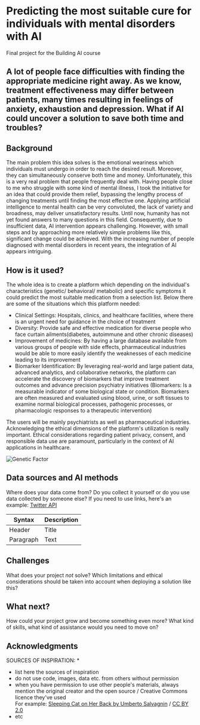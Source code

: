 
# Predicting the most suitable cure for individuals with mental disorders with AI 

Final project for the Building AI course 

## A lot of people face difficulties with finding the appropriate medicine right away. As we know, treatment effectiveness may differ between patients, many times resulting in feelings of anxiety, exhaustion and depression. What if AI could uncover a solution to save both time and troubles?
 


## Background
The main problem this idea solves is the emotional weariness which individuals must undergo in order to reach the desired result. Moreover, they can simultaneously conserve both time and money. Unfortunately, this is a very real problem that people frequently deal with. Having people close to me who struggle with some kind of mental illness, I took the initiative for an idea that could provide them relief, bypassing the lengthy process of changing treatments until finding the most effective one. Applying artificial intelligence to mental health can be very convoluted, the lack of variety and broadness, may deliver unsatisfactory results. Until now, humanity has not yet found answers to many questions in this field. Consequently, due to insufficient data, AI intervention appears challenging. However, with small steps and by approaching more relatively simple problems like this, significant change could be achieved. With the increasing number of people diagnosed with mental disorders in recent years, the integration of AI appears intriguing. 



## How is it used? 
The whole idea is to create a platform which depending on the individual's characteristics (genetic/ behavioral/ metabolic) and specific symptoms it could predict the most suitable medication from a selection list. Below there are some of the situations which this platform needed:
- Clinical Settings: Hospitals, clinics, and healthcare facilities, where there is an urgent need for guidance in the choice of treatment
- Diversity: Provide safe and effective medication for diverse people who face curtain ailments(diabetes, autoimmune and other chronic diseases)
- Improvement of medicines: Βy having a large database available from various groups of people with side effects, pharmaceutical industries would be able to more easily identify the weaknesses of each medicine leading to its improvement
- Biomarker Identification: By leveraging real-world and large patient data, advanced analytics, and collaborative networks, the platform can accelerate the discovery of biomarkers that improve treatment outcomes and advance precision psychiatry initiatives (Biomarkers: Is a measurable indicator of some biological state or condition. Biomarkers are often measured and evaluated using blood, urine, or soft tissues to examine normal biological processes, pathogenic processes, or pharmacologic responses to a therapeutic intervention)    

The users will be mainly psychiatrists as well as pharmaceutical industries. Acknowledging the ethical dimensions of the platform's utilization is really important.
Ethical considerations regarding patient privacy, consent, and responsible data use are paramount, particularly in the context of AI applications in healthcare. 


![Genetic Factor](https://pin.it/3CL0zaktQ) 

## Data sources and AI methods
Where does your data come from? Do you collect it yourself or do you use data collected by someone else?
If you need to use links, here's an example:
[Twitter API](https://developer.twitter.com/en/docs)

| Syntax      | Description |
| ----------- | ----------- |
| Header      | Title       |
| Paragraph   | Text        |

## Challenges

What does your project _not_ solve? Which limitations and ethical considerations should be taken into account when deploying a solution like this?

## What next?

How could your project grow and become something even more? What kind of skills, what kind of assistance would you  need to move on? 


## Acknowledgments
SOURCES OF INSPIRATION:
*


* list here the sources of inspiration 
* do not use code, images, data etc. from others without permission
* when you have permission to use other people's materials, always mention the original creator and the open source / Creative Commons licence they've used
  <br>For example: [Sleeping Cat on Her Back by Umberto Salvagnin](https://commons.wikimedia.org/wiki/File:Sleeping_cat_on_her_back.jpg#filelinks) / [CC BY 2.0](https://creativecommons.org/licenses/by/2.0)
* etc
